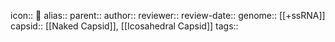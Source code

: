 icon:: 🦠
alias:: 
parent::
author::
reviewer::
review-date::
genome:: [[+ssRNA]] 
capsid:: [[Naked Capsid]], [[Icosahedral Capsid]] 
tags::
